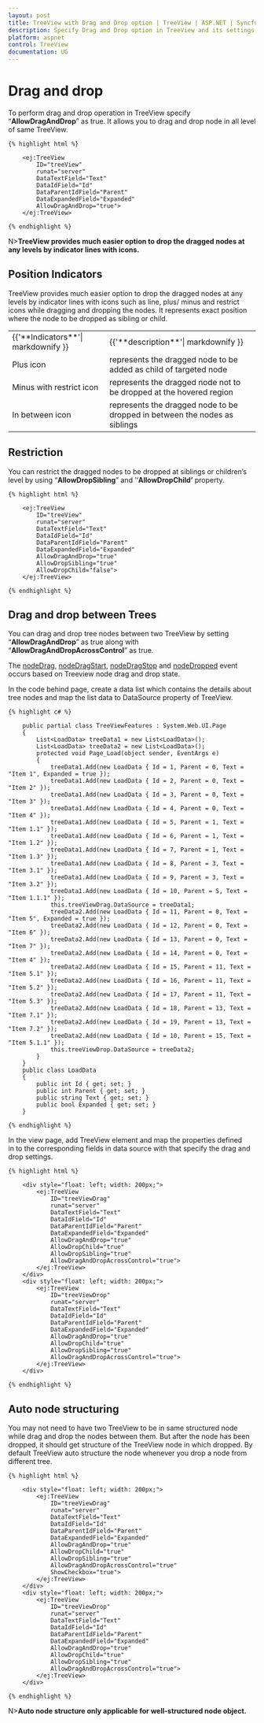 ```yaml
---
layout: post
title: TreeView with Drag and Drop option | TreeView | ASP.NET | Syncfusion
description: Specify Drag and Drop option in TreeView and its settings
platform: aspnet
control: TreeView
documentation: UG
---
```


# Drag and drop 

To perform drag and drop operation in TreeView specify “**AllowDragAndDrop**” as true. It allows you to drag and drop node in all level of same TreeView.
    
    {% highlight html %}
    
        <ej:TreeView
            ID="treeView"
            runat="server"
            DataTextField="Text"
            DataIdField="Id"
            DataParentIdField="Parent"
            DataExpandedField="Expanded"
            AllowDragAndDrop="true">
        </ej:TreeView>
        
    {% endhighlight %}
    
N>**TreeView provides much easier option to drop the dragged nodes at any levels by indicator lines with icons.**

## Position Indicators

TreeView provides much easier option to drop the dragged nodes at any levels by indicator lines with icons such as line, plus/ minus and restrict icons while dragging and dropping the nodes. It represents exact position where the node to be dropped as sibling or child.

<table>
<tr>
<td>
    {{'**Indicators**'| markdownify }}
</td>
<td>
    {{'**description**'| markdownify }}
</td>
</tr>
<tr>
<td>
Plus icon
</td>
<td>
represents the dragged node to be added as child of targeted node
</td>
</tr>
<tr>
<td>
Minus with restrict icon
</td>
<td>
represents the dragged node not to be dropped at the hovered region
</td>
</tr>
<tr>
<td>
In between icon
</td>
<td>
represents the dragged node to be dropped in between the nodes as siblings
</td>
</tr>
</table>

## Restriction

You can restrict the dragged nodes to be dropped at siblings or children’s level by using “**AllowDropSibling**” and ’‘**AllowDropChild’** property.
    
    {% highlight html %}
    
        <ej:TreeView
            ID="treeView"
            runat="server"
            DataTextField="Text"
            DataIdField="Id"
            DataParentIdField="Parent"
            DataExpandedField="Expanded"
            AllowDragAndDrop="true"
            AllowDropSibling="true"
            AllowDropChild="false">
        </ej:TreeView>
        
    {% endhighlight %}
    
## Drag and drop between Trees

You can drag and drop tree nodes between two TreeView by setting “**AllowDragAndDrop**” as true along with “**AllowDragAndDropAcrossControl**” as true.

The [nodeDrag](https://help.syncfusion.com/api/js/ejtreeview#events:nodedrag), [nodeDragStart](https://help.syncfusion.com/api/js/ejtreeview#events:nodedragstart), [nodeDragStop](https://help.syncfusion.com/api/js/ejtreeview#events:nodedragstop) and 
[nodeDropped](https://help.syncfusion.com/api/js/ejtreeview#events:nodedropped) event occurs based on Treeview node drag and drop state. 

In the code behind page, create a data list which contains the details about tree nodes and map the list data to DataSource property of TreeView.
    
    {% highlight c# %}
    
        public partial class TreeViewFeatures : System.Web.UI.Page
        {
            List<LoadData> treeData1 = new List<LoadData>();
            List<LoadData> treeData2 = new List<LoadData>();
            protected void Page_Load(object sender, EventArgs e)
            {
                treeData1.Add(new LoadData { Id = 1, Parent = 0, Text = "Item 1", Expanded = true });
                treeData1.Add(new LoadData { Id = 2, Parent = 0, Text = "Item 2" });
                treeData1.Add(new LoadData { Id = 3, Parent = 0, Text = "Item 3" });
                treeData1.Add(new LoadData { Id = 4, Parent = 0, Text = "Item 4" });
                treeData1.Add(new LoadData { Id = 5, Parent = 1, Text = "Item 1.1" });
                treeData1.Add(new LoadData { Id = 6, Parent = 1, Text = "Item 1.2" });
                treeData1.Add(new LoadData { Id = 7, Parent = 1, Text = "Item 1.3" });
                treeData1.Add(new LoadData { Id = 8, Parent = 3, Text = "Item 3.1" });
                treeData1.Add(new LoadData { Id = 9, Parent = 3, Text = "Item 3.2" });
                treeData1.Add(new LoadData { Id = 10, Parent = 5, Text = "Item 1.1.1" });
                this.treeViewDrag.DataSource = treeData1;
                treeData2.Add(new LoadData { Id = 11, Parent = 0, Text = "Item 5", Expanded = true });
                treeData2.Add(new LoadData { Id = 12, Parent = 0, Text = "Item 6" });
                treeData2.Add(new LoadData { Id = 13, Parent = 0, Text = "Item 7" });
                treeData2.Add(new LoadData { Id = 14, Parent = 0, Text = "Item 4" });
                treeData2.Add(new LoadData { Id = 15, Parent = 11, Text = "Item 5.1" });
                treeData2.Add(new LoadData { Id = 16, Parent = 11, Text = "Item 5.2" });
                treeData2.Add(new LoadData { Id = 17, Parent = 11, Text = "Item 5.3" });
                treeData2.Add(new LoadData { Id = 18, Parent = 13, Text = "Item 7.1" });
                treeData2.Add(new LoadData { Id = 19, Parent = 13, Text = "Item 7.2" });
                treeData2.Add(new LoadData { Id = 10, Parent = 15, Text = "Item 5.1.1" });
                this.treeViewDrop.DataSource = treeData2;
            }
        }
        public class LoadData
        {
            public int Id { get; set; }
            public int Parent { get; set; }
            public string Text { get; set; }
            public bool Expanded { get; set; }
        }
        
    {% endhighlight %}
    
In the view page, add TreeView element and map the properties defined in to the corresponding fields in data source with that specify the drag and drop settings.
    
    {% highlight html %}
    
        <div style="float: left; width: 200px;">
            <ej:TreeView
                ID="treeViewDrag"
                runat="server"
                DataTextField="Text"
                DataIdField="Id"
                DataParentIdField="Parent"
                DataExpandedField="Expanded"
                AllowDragAndDrop="true"
                AllowDropChild="true"
                AllowDropSibling="true"
                AllowDragAndDropAcrossControl="true">
            </ej:TreeView>
        </div>
        <div style="float: left; width: 200px;">
            <ej:TreeView
                ID="treeViewDrop"
                runat="server"
                DataTextField="Text"
                DataIdField="Id"
                DataParentIdField="Parent"
                DataExpandedField="Expanded"
                AllowDragAndDrop="true"
                AllowDropChild="true"
                AllowDropSibling="true"
                AllowDragAndDropAcrossControl="true">
            </ej:TreeView>
        </div>
        
    {% endhighlight %}
    
## Auto node structuring

You may not need to have two TreeView to be in same structured node while drag and drop the nodes between them. But after the node has been dropped, it should get structure of the TreeView node in which dropped. By default TreeView auto structure the node whenever you drop a node from different tree.
    
    {% highlight html %}
    
        <div style="float: left; width: 200px;">
            <ej:TreeView
                ID="treeViewDrag"
                runat="server"
                DataTextField="Text"
                DataIdField="Id"
                DataParentIdField="Parent"
                DataExpandedField="Expanded"
                AllowDragAndDrop="true"
                AllowDropChild="true"
                AllowDropSibling="true"
                AllowDragAndDropAcrossControl="true" 
                ShowCheckbox="true">
            </ej:TreeView>
        </div>
        <div style="float: left; width: 200px;">
            <ej:TreeView
                ID="treeViewDrop"
                runat="server"
                DataTextField="Text"
                DataIdField="Id"
                DataParentIdField="Parent"
                DataExpandedField="Expanded"
                AllowDragAndDrop="true"
                AllowDropChild="true"
                AllowDropSibling="true"
                AllowDragAndDropAcrossControl="true">
            </ej:TreeView>
        </div>
        
    {% endhighlight %}
    
N>**Auto node structure only applicable for well-structured node object.**



